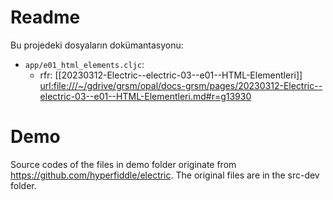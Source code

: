 
# Readme

Bu projedeki dosyaların dokümantasyonu: 

- `app/e01_html_elements.cljc`:
  - rfr: [[20230312-Electric--electric-03--e01--HTML-Elementleri]] <url:file:///~/gdrive/grsm/opal/docs-grsm/pages/20230312-Electric--electric-03--e01--HTML-Elementleri.md#r=g13930>

# Demo

Source codes of the files in demo folder originate from https://github.com/hyperfiddle/electric. 
The original files are in the src-dev folder.
